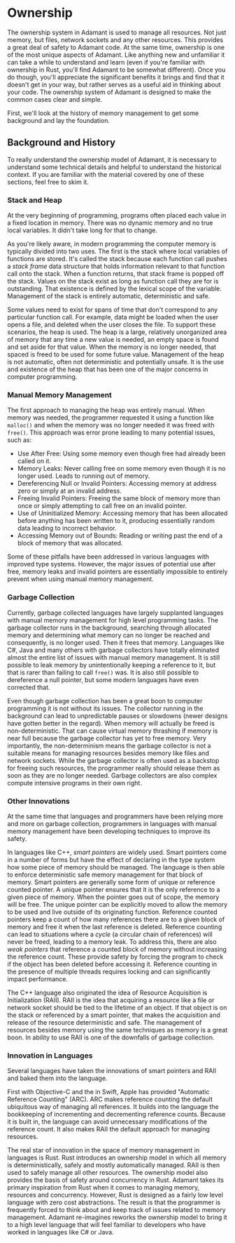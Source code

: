 # Ownership

The ownership system in Adamant is used to manage all resources.  Not just memory, but files, network sockets and any other resources.  This provides a great deal of safety to Adamant code.  At the same time, ownership is one of the most unique aspects of Adamant.  Like anything new and unfamiliar it can take a while to understand and learn (even if you're familiar with ownership in Rust, you'll find Adamant to be somewhat different).  Once you do though, you'll appreciate the significant benefits it brings and find that it doesn't get in your way, but rather serves as a useful aid in thinking about your code.  The ownership system of Adamant is designed to make the common cases clear and simple.

First, we'll look at the history of memory management to get some background and lay the foundation.  

## Background and History

To really understand the ownership model of Adamant, it is necessary to understand some technical details and helpful to understand the historical context.  If you are familiar with the material covered by one of these sections, feel free to skim it.

### Stack and Heap

At the very beginning of programming, programs often placed each value in a fixed location in memory.  There was no dynamic memory and no true local variables.  It didn't take long for that to change.

As you're likely aware, in modern programming the computer memory is typically divided into two uses.  The first is the stack where local variables of functions are stored.  It's called the stack because each function call pushes a *stack frame* data structure that holds information relevant to that function call onto the stack.  When a function returns, that stack frame is popped off the stack.  Values on the stack exist as long as function call they are for is outstanding.  That existence is defined by the lexical scope of the variable.  Management of the stack is entirely automatic, deterministic and safe.

Some values need to exist for spans of time that don't correspond to any particular function call.  For example, data might be loaded when the user opens a file, and deleted when the user closes the file.  To support these scenarios, the heap is used.  The heap is a large, relatively unorganized area of memory that any time a new value is needed, an empty space is found and set aside for that value.  When the memory is no longer needed, that spaced is freed to be used for some future value.  Management of the heap is not automatic, often not deterministic and potentially unsafe.  It is the use and existence of the heap that has been one of the major concerns in computer programming.

### Manual Memory Management

The first approach to managing the heap was entirely manual.  When memory was needed, the programmer requested it using a function like `malloc()` and when the memory was no longer needed it was freed with `free()`.  This approach was error prone leading to many potential issues, such as:

  * Use After Free: Using some memory even though free had already been called on it.
  * Memory Leaks: Never calling free on some memory even though it is no longer used. Leads to running out of memory.
  * Dereferencing Null or Invalid Pointers: Accessing memory at address zero or simply at an invalid address.
  * Freeing Invalid Pointers: Freeing the same block of memory more than once or simply attempting to call free on an invalid pointer.
  * Use of Uninitialized Memory: Accessing memory that has been allocated before anything has been written to it, producing essentially random data leading to incorrect behavior.
  * Accessing Memory out of Bounds: Reading or writing past the end of a block of memory that was allocated.

Some of these pitfalls have been addressed in various languages with improved type systems.  However, the major issues of potential use after free, memory leaks and invalid pointers are essentially impossible to entirely prevent when using manual memory management.
  
### Garbage Collection

Currently, garbage collected languages have largely supplanted languages with manual memory management for high level programming tasks.  The garbage collector runs in the background, searching through allocated memory and determining what memory can no longer be reached and consequently, is no longer used.  Then it frees that memory.  Languages like C#, Java and many others with garbage collectors have totally eliminated almost the entire list of issues with manual memory management.  It is still possible to leak memory by unintentionally keeping a reference to it, but that is rarer than failing to call `free()` was.  It is also still possible to dereference a null pointer, but some modern languages have even corrected that.

Even though garbage collection has been a great boon to computer programming it is not without its issues. The collector running in the background can lead to unpredictable pauses or slowdowns (newer designs have gotten better in the regard).  When memory will actually be freed is non-deterministic.  That can cause virtual memory thrashing if memory is near full because the garbage collector has yet to free memory.  Very importantly, the non-determinism means the garbage collector is not a suitable means for managing resources besides memory like files and network sockets.  While the garbage collector is often used as a backstop for freeing such resources, the programmer really should release them as soon as they are no longer needed.  Garbage collectors are also complex compute intensive programs in their own right.

### Other Innovations

At the same time that languages and programmers have been relying more and more on garbage collection, programmers in languages with manual memory management have been developing techniques to improve its safety.

In languages like C++, *smart pointers* are widely used.  Smart pointers come in a number of forms but have the effect of declaring in the type system how some piece of memory should be managed.  The language is then able to enforce deterministic safe memory management for that block of memory.  Smart pointers are generally some form of unique or reference counted pointer.  A unique pointer ensures that it is the only reference to a given piece of memory.  When the pointer goes out of scope, the memory will be free.  The unique pointer can be explicitly moved to allow the memory to be used and live outside of its originating function.  Reference counted pointers keep a count of how many references there are to a given block of memory and free it when the last reference is deleted.  Reference counting can lead to situations where a *cycle* (a circular chain of references) will never be freed, leading to a memory leak.  To address this, there are also *weak pointers* that reference a counted block of memory without increasing the reference count.  These provide safety by forcing the program to check if the object has been deleted before accessing it.   Reference counting in the presence of multiple threads requires locking and can significantly impact performance.

The C++ language also originated the idea of Resource Acquisition is Initialization (RAII).  RAII is the idea that acquiring a resource like a file or network socket should be tied to the lifetime of an object.  If that object is on the stack or referenced by a smart pointer, that makes the acquisition and release of the resource deterministic and safe.  The management of resources besides memory using the same techniques as memory is a great boon.  In ability to use RAII is one of the downfalls of garbage collection.

### Innovation in Languages

Several languages have taken the innovations of smart pointers and RAII and baked them into the language.

First with Objective-C and the in Swift, Apple has provided "Automatic Reference Counting" (ARC).  ARC makes reference counting the default ubiquitous way of managing all references.  It builds into the language the bookkeeping of incrementing and decrementing reference counts.  Because it is built in, the language can avoid unnecessary modifications of the reference count.  It also makes RAII the default approach for managing resources.

The real star of innovation in the space of memory management in languages is Rust.  Rust introduces an ownership model in which all memory is deterministically, safely and mostly automatically managed. RAII is then used to safely manage all other resources.  The ownership model also provides the basis of safety around concurrency in Rust.  Adamant takes its primary inspiration from Rust when it comes to managing memory, resources and concurrency.  However,  Rust is designed as a fairly low level language with zero cost abstractions.  The result is that the programmer is frequently forced to think about and keep track of issues related to memory management.  Adamant re-imagines reworks the ownership model to bring it to a high level language that will feel familiar to developers who have worked in languages like C# or Java.